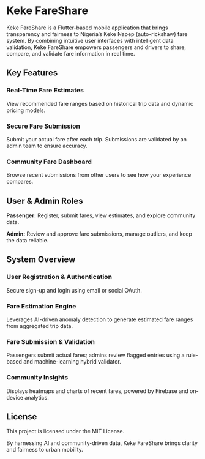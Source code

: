 # Keke FareShare

Keke FareShare is a Flutter-based mobile application that brings transparency and fairness to Nigeria’s Keke Napep (auto-rickshaw) fare system. By combining intuitive user interfaces with intelligent data validation, Keke FareShare empowers passengers and drivers to share, compare, and validate fare information in real time.

## Key Features

### Real-Time Fare Estimates
View recommended fare ranges based on historical trip data and dynamic pricing models.

### Secure Fare Submission
Submit your actual fare after each trip. Submissions are validated by an admin team to ensure accuracy.

### Community Fare Dashboard
Browse recent submissions from other users to see how your experience compares.

## User & Admin Roles

**Passenger:** Register, submit fares, view estimates, and explore community data.

**Admin:** Review and approve fare submissions, manage outliers, and keep the data reliable.

## System Overview

### User Registration & Authentication
Secure sign-up and login using email or social OAuth.

### Fare Estimation Engine
Leverages AI-driven anomaly detection to generate estimated fare ranges from aggregated trip data.

### Fare Submission & Validation
Passengers submit actual fares; admins review flagged entries using a rule-based and machine-learning hybrid validator.

### Community Insights
Displays heatmaps and charts of recent fares, powered by Firebase and on-device analytics.

## License

This project is licensed under the MIT License.

By harnessing AI and community-driven data, Keke FareShare brings clarity and fairness to urban mobility.
